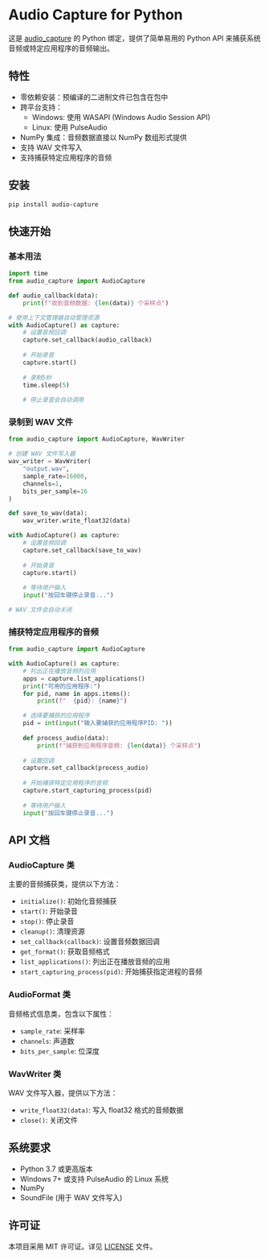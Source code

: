 # Audio Capture for Python

这是 [audio_capture](https://github.com/hewenyu/audio_capture) 的 Python 绑定，提供了简单易用的 Python API 来捕获系统音频或特定应用程序的音频输出。

## 特性

- 零依赖安装：预编译的二进制文件已包含在包中
- 跨平台支持：
  - Windows: 使用 WASAPI (Windows Audio Session API)
  - Linux: 使用 PulseAudio
- NumPy 集成：音频数据直接以 NumPy 数组形式提供
- 支持 WAV 文件写入
- 支持捕获特定应用程序的音频

## 安装

```bash
pip install audio-capture
```

## 快速开始

### 基本用法

```python
import time
from audio_capture import AudioCapture

def audio_callback(data):
    print(f"收到音频数据: {len(data)} 个采样点")

# 使用上下文管理器自动管理资源
with AudioCapture() as capture:
    # 设置音频回调
    capture.set_callback(audio_callback)
    
    # 开始录音
    capture.start()
    
    # 录制5秒
    time.sleep(5)
    
    # 停止录音会自动调用
```

### 录制到 WAV 文件

```python
from audio_capture import AudioCapture, WavWriter

# 创建 WAV 文件写入器
wav_writer = WavWriter(
    "output.wav",
    sample_rate=16000,
    channels=1,
    bits_per_sample=16
)

def save_to_wav(data):
    wav_writer.write_float32(data)

with AudioCapture() as capture:
    # 设置音频回调
    capture.set_callback(save_to_wav)
    
    # 开始录音
    capture.start()
    
    # 等待用户输入
    input("按回车键停止录音...")

# WAV 文件会自动关闭
```

### 捕获特定应用程序的音频

```python
from audio_capture import AudioCapture

with AudioCapture() as capture:
    # 列出正在播放音频的应用
    apps = capture.list_applications()
    print("可用的应用程序:")
    for pid, name in apps.items():
        print(f"  {pid}: {name}")

    # 选择要捕获的应用程序
    pid = int(input("输入要捕获的应用程序PID: "))
    
    def process_audio(data):
        print(f"捕获到应用程序音频: {len(data)} 个采样点")
    
    # 设置回调
    capture.set_callback(process_audio)
    
    # 开始捕获特定应用程序的音频
    capture.start_capturing_process(pid)
    
    # 等待用户输入
    input("按回车键停止录音...")
```

## API 文档

### AudioCapture 类

主要的音频捕获类，提供以下方法：

- `initialize()`: 初始化音频捕获
- `start()`: 开始录音
- `stop()`: 停止录音
- `cleanup()`: 清理资源
- `set_callback(callback)`: 设置音频数据回调
- `get_format()`: 获取音频格式
- `list_applications()`: 列出正在播放音频的应用
- `start_capturing_process(pid)`: 开始捕获指定进程的音频

### AudioFormat 类

音频格式信息类，包含以下属性：

- `sample_rate`: 采样率
- `channels`: 声道数
- `bits_per_sample`: 位深度

### WavWriter 类

WAV 文件写入器，提供以下方法：

- `write_float32(data)`: 写入 float32 格式的音频数据
- `close()`: 关闭文件

## 系统要求

- Python 3.7 或更高版本
- Windows 7+ 或支持 PulseAudio 的 Linux 系统
- NumPy
- SoundFile (用于 WAV 文件写入)

## 许可证

本项目采用 MIT 许可证。详见 [LICENSE](LICENSE) 文件。 